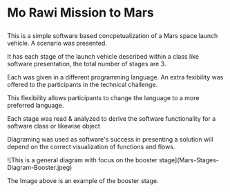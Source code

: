 # <p>Mo Rawi Mission to Mars</p>
<p>This is a simple software based concpetualization of a Mars space launch vehicle. A scenario was presented.</p>
<p>It has each stage of the launch vehicle described within a class like software presentation, the total number of stages are 3.</p> 
<p>Each was given in a different programming language. An extra fexibility was offered to the participants in the technical challenge.</p> 
<p>This flexibility allows participants to change the language to a more preferred language.</p>
 
<p>Each stage was read & analyzed to derive the software functionality for a software class or likewise object</p>
<p>Diagraming was used as software's success in presenting a solution will depend on the correct visualization of functions and flows.</p>
<p>![This is a general diagram with focus on the booster stage](Mars-Stages-Diagram-Booster.jpeg)</p>
<p>The Image above is an example of the booster stage.</p> 

